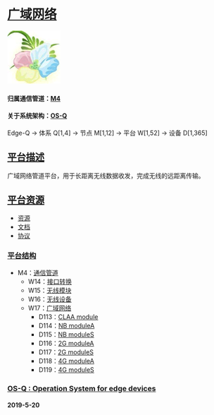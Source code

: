 ﻿# [广域网络](https://github.com/OS-Q/W17)

[![sites](OS-Q/OS-Q.png)](http://www.OS-Q.com)

#### 归属通信管道：[M4](https://github.com/OS-Q/M4)

#### 关于系统架构：[OS-Q](https://github.com/OS-Q/OS-Q)

Edge-Q -> 体系 Q[1,4] -> 节点 M[1,12] -> 平台 W[1,52] -> 设备 D[1,365]

## [平台描述](https://github.com/OS-Q/W17/wiki)

广域网络管道平台，用于长距离无线数据收发，完成无线的远距离传输。

## [平台资源](https://github.com/OS-Q/W17/wiki)

- [资源](src/)
- [文档](docs/)
- [协议](file/)

### [平台结构](https://github.com/OS-Q/W17)

* M4：[通信管道](https://github.com/OS-Q/M4)
	* W14：[接口转换](https://github.com/OS-Q/W14)
	* W15：[无线模块](https://github.com/OS-Q/W15)
	* W16：[无线设备](https://github.com/OS-Q/W16)
	* W17：[广域网络](https://github.com/OS-Q/W17)
		* D113：[CLAA module](https://github.com/OS-Q/D113)
		* D114：[NB moduleA](https://github.com/OS-Q/D114)
		* D115：[NB moduleS](https://github.com/OS-Q/D115)
		* D116：[2G moduleA](https://github.com/OS-Q/D116)
		* D117：[2G moduleS](https://github.com/OS-Q/D117)
		* D118：[4G moduleA](https://github.com/OS-Q/D118)
		* D119：[4G moduleS](https://github.com/OS-Q/D119)

### [OS-Q : Operation System for edge devices](http://www.OS-Q.com/Edge/W17)
####  2019-5-20 
